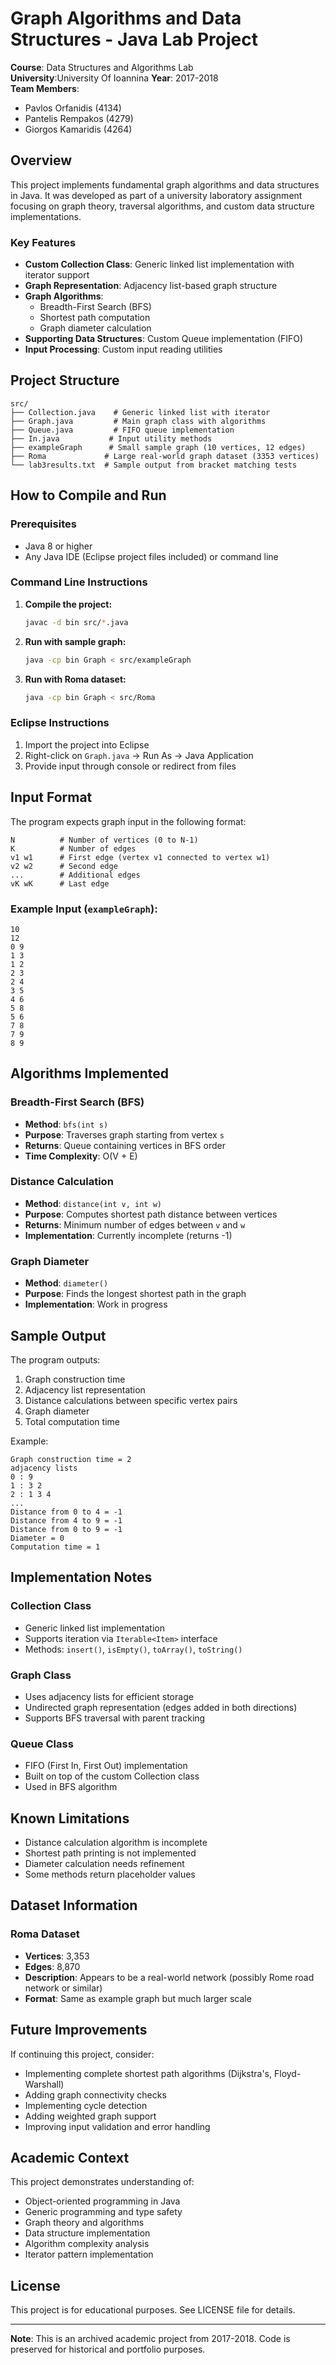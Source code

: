 # Graph Algorithms and Data Structures - Java Lab Project

**Course**: Data Structures and Algorithms Lab  
**University**:University Of Ioannina
**Year**: 2017-2018  
**Team Members**: 
- Pavlos Orfanidis (4134)
- Pantelis Rempakos (4279) 
- Giorgos Kamaridis (4264)

## Overview

This project implements fundamental graph algorithms and data structures in Java. It was developed as part of a university laboratory assignment focusing on graph theory, traversal algorithms, and custom data structure implementations.

### Key Features

- **Custom Collection Class**: Generic linked list implementation with iterator support
- **Graph Representation**: Adjacency list-based graph structure
- **Graph Algorithms**: 
  - Breadth-First Search (BFS)
  - Shortest path computation
  - Graph diameter calculation
- **Supporting Data Structures**: Custom Queue implementation (FIFO)
- **Input Processing**: Custom input reading utilities

## Project Structure

```
src/
├── Collection.java    # Generic linked list with iterator
├── Graph.java         # Main graph class with algorithms
├── Queue.java         # FIFO queue implementation
├── In.java           # Input utility methods
├── exampleGraph      # Small sample graph (10 vertices, 12 edges)
├── Roma             # Large real-world graph dataset (3353 vertices)
└── lab3results.txt  # Sample output from bracket matching tests
```

## How to Compile and Run

### Prerequisites
- Java 8 or higher
- Any Java IDE (Eclipse project files included) or command line

### Command Line Instructions

1. **Compile the project:**
   ```bash
   javac -d bin src/*.java
   ```

2. **Run with sample graph:**
   ```bash
   java -cp bin Graph < src/exampleGraph
   ```

3. **Run with Roma dataset:**
   ```bash
   java -cp bin Graph < src/Roma
   ```

### Eclipse Instructions
1. Import the project into Eclipse
2. Right-click on `Graph.java` → Run As → Java Application
3. Provide input through console or redirect from files

## Input Format

The program expects graph input in the following format:

```
N          # Number of vertices (0 to N-1)
K          # Number of edges
v1 w1      # First edge (vertex v1 connected to vertex w1)
v2 w2      # Second edge
...        # Additional edges
vK wK      # Last edge
```

### Example Input (`exampleGraph`):
```
10
12
0 9
1 3
1 2
2 3
2 4
3 5
4 6
5 8
5 6
7 8
7 9
8 9
```

## Algorithms Implemented

### Breadth-First Search (BFS)
- **Method**: `bfs(int s)`
- **Purpose**: Traverses graph starting from vertex `s`
- **Returns**: Queue containing vertices in BFS order
- **Time Complexity**: O(V + E)

### Distance Calculation
- **Method**: `distance(int v, int w)`
- **Purpose**: Computes shortest path distance between vertices
- **Returns**: Minimum number of edges between `v` and `w`
- **Implementation**: Currently incomplete (returns -1)

### Graph Diameter
- **Method**: `diameter()`
- **Purpose**: Finds the longest shortest path in the graph
- **Implementation**: Work in progress

## Sample Output

The program outputs:
1. Graph construction time
2. Adjacency list representation
3. Distance calculations between specific vertex pairs
4. Graph diameter
5. Total computation time

Example:
```
Graph construction time = 2
adjacency lists
0 : 9 
1 : 3 2 
2 : 1 3 4 
...
Distance from 0 to 4 = -1
Distance from 4 to 9 = -1
Distance from 0 to 9 = -1
Diameter = 0
Computation time = 1
```

## Implementation Notes

### Collection Class
- Generic linked list implementation
- Supports iteration via `Iterable<Item>` interface
- Methods: `insert()`, `isEmpty()`, `toArray()`, `toString()`

### Graph Class
- Uses adjacency lists for efficient storage
- Undirected graph representation (edges added in both directions)
- Supports BFS traversal with parent tracking

### Queue Class
- FIFO (First In, First Out) implementation
- Built on top of the custom Collection class
- Used in BFS algorithm

## Known Limitations

- Distance calculation algorithm is incomplete
- Shortest path printing is not implemented
- Diameter calculation needs refinement
- Some methods return placeholder values

## Dataset Information

### Roma Dataset
- **Vertices**: 3,353
- **Edges**: 8,870
- **Description**: Appears to be a real-world network (possibly Rome road network or similar)
- **Format**: Same as example graph but much larger scale

## Future Improvements

If continuing this project, consider:
- Implementing complete shortest path algorithms (Dijkstra's, Floyd-Warshall)
- Adding graph connectivity checks
- Implementing cycle detection
- Adding weighted graph support
- Improving input validation and error handling

## Academic Context

This project demonstrates understanding of:
- Object-oriented programming in Java
- Generic programming and type safety
- Graph theory and algorithms
- Data structure implementation
- Algorithm complexity analysis
- Iterator pattern implementation

## License

This project is for educational purposes. See LICENSE file for details.

---

**Note**: This is an archived academic project from 2017-2018. Code is preserved for historical and portfolio purposes.
